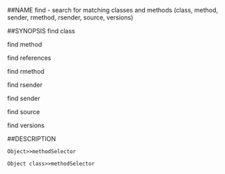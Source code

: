 ##NAME
  find - search for matching classes and methods (class, method, sender, rmethod, rsender, source, versions)

##SYNOPSIS
  find class <regex-pattern>

  find method <selector>

  find references <variableOrGlobalName>

  find rmethod <regex-pattern>

  find rsender <regex-pattern>

  find sender <selector>

  find source <regex-pattern>

  find versions <method-spec>

##DESCRIPTION
  <method-spec>

    Object>>methodSelector

    Object class>>methodSelector
